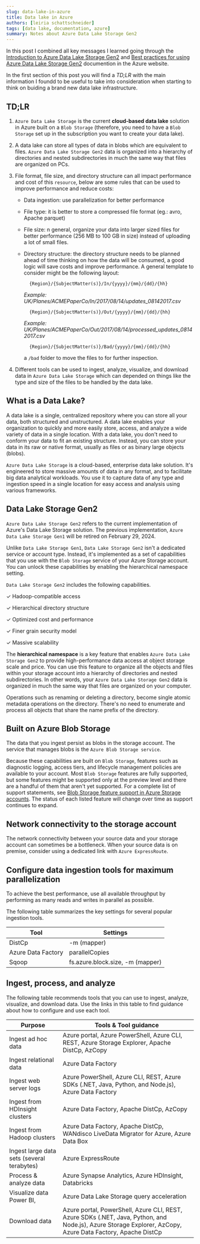 ```yaml
---
slug: data-lake-in-azure
title: Data lake in Azure
authors: [leiria schattschneider]
tags: [data lake, documentation, azure]
summary: Notes about Azure Data Lake Storage Gen2
---
```


In this post I combined all key messages I learned going through the [Introduction to Azure Data Lake Storage Gen2](https://learn.microsoft.com/en-us/azure/storage/blobs/data-lake-storage-introduction#what-is-a-data-lake) and [Best practices for using Azure Data Lake Storage Gen2](https://learn.microsoft.com/en-us/azure/storage/blobs/data-lake-storage-best-practices) documention in the Azure website.

In the first section of this post you will find a *TD;LR* with the main information I foundd to be useful to take into consideration when starting to think on buiding a brand new data lake infrastructure.

## TD;LR

1. `Azure Data Lake Storage` is the current **cloud-based data lake** solution in Azure built on a `Blob Storage` (therefore, you need to have a `Blob Storage` set up in the subscription you want to create your data lake). 

1. A data lake can store all types of data in blobs which are equivalent to files. `Azure Data Lake Storage Gen2` data is organized into a hierarchy of directories and nested subdirectories in much the same way that files are organized on PCs.

1. File format, file size, and directory structure can all impact performance and cost of this `resource`, below are some rules that can be used to improve performance and reduce costs:

     - Data ingestion: use parallelization for better performance

     - File type: it is better to store a compressed file format (eg.: avro, Apache parquet)

     - File size: n general, organize your data into larger sized files for better performance (256 MB to 100 GB in size) instead of uploading a lot of small files.

     - Directory structure: the directory structure needs to be planned ahead of time thinking on how the data will be consumed, a good logic will save costs and improve performance. A general template to consider might be the following layout:

             {Region}/{SubjectMatter(s)}/In/{yyyy}/{mm}/{dd}/{hh}        
         *Example: UK/Planes/ACMEPaperCo/In/2017/08/14/updates_08142017.csv*

             {Region}/{SubjectMatter(s)}/Out/{yyyy}/{mm}/{dd}/{hh}

         *Example: UK/Planes/ACMEPaperCo/Out/2017/08/14/processed_updates_08142017.csv*
             
             {Region}/{SubjectMatter(s)}/Bad/{yyyy}/{mm}/{dd}/{hh}
         
         a `/bad` folder to move the files to for further inspection.

2. Different tools can be used to ingest, analyze, visualize, and download data in `Azure Data Lake Storage` which can depended on things like the type and size of the files to be handled by the data lake.


## What is a Data Lake?

A data lake is a single, centralized repository where you can store all your data, both structured and unstructured. A data lake enables your organization to quickly and more easily store, access, and analyze a wide variety of data in a single location. With a data lake, you don't need to conform your data to fit an existing structure. Instead, you can store your data in its raw or native format, usually as files or as binary large objects (blobs).

`Azure Data Lake Storage` is a cloud-based, enterprise data lake solution. It's engineered to store massive amounts of data in any format, and to facilitate big data analytical workloads. You use it to capture data of any type and ingestion speed in a single location for easy access and analysis using various frameworks.

## Data Lake Storage Gen2

`Azure Data Lake Storage Gen2` refers to the current implementation of Azure's Data Lake Storage solution. The previous implementation, `Azure Data Lake Storage Gen1` will be retired on February 29, 2024.

Unlike `Data Lake Storage Gen1`, `Data Lake Storage Gen2` isn't a dedicated service or account type. Instead, it's implemented as a set of capabilities that you use with the `Blob Storage` service of your Azure Storage account. You can unlock these capabilities by enabling the hierarchical namespace setting.

`Data Lake Storage Gen2` includes the following capabilities.

✓   Hadoop-compatible access

✓   Hierarchical directory structure

✓   Optimized cost and performance

✓   Finer grain security model

✓   Massive scalability

The **hierarchical namespace** is a key feature that enables `Azure Data Lake Storage Gen2` to provide high-performance data access at object storage scale and price. You can use this feature to organize all the objects and files within your storage account into a hierarchy of directories and nested subdirectories. In other words, your `Azure Data Lake Storage Gen2` data is organized in much the same way that files are organized on your computer.

Operations such as renaming or deleting a directory, become single atomic metadata operations on the directory. There's no need to enumerate and process all objects that share the name prefix of the directory.

## Built on Azure Blob Storage

The data that you ingest persist as blobs in the storage account. The service that manages blobs is the `Azure Blob Storage service`. 

Because these capabilities are built on `Blob Storage`, features such as diagnostic logging, access tiers, and lifecycle management policies are available to your account. Most `Blob Storage` features are fully supported, but some features might be supported only at the preview level and there are a handful of them that aren't yet supported. For a complete list of support statements, see [Blob Storage feature support in Azure Storage accounts](https://learn.microsoft.com/en-us/azure/storage/blobs/storage-feature-support-in-storage-accounts). The status of each listed feature will change over time as support continues to expand.

## Network connectivity to the storage account

The network connectivity between your source data and your storage account can sometimes be a bottleneck. When your source data is on premise, consider using a dedicated link with `Azure ExpressRoute`. 


## Configure data ingestion tools for maximum parallelization

To achieve the best performance, use all available throughput by performing as many reads and writes in parallel as possible.

The following table summarizes the key settings for several popular ingestion tools.

|Tool	                |Settings|
|-----------------------|--------|
|DistCp	                |-m (mapper)|
|Azure Data Factory	    |parallelCopies|
|Sqoop	                |fs.azure.block.size, -m (mapper)|

## Ingest, process, and analyze

The following table recommends tools that you can use to ingest, analyze, visualize, and download data. Use the links in this table to find guidance about how to configure and use each tool.

| Purpose	                                                     | Tools & Tool guidance
|----------------------------------------------------------------|------------------------------------------------------
| Ingest ad hoc data	                                         | Azure portal, Azure PowerShell, Azure CLI, REST, Azure Storage Explorer, Apache DistCp, AzCopy
| Ingest relational data	                                     | Azure Data Factory
| Ingest web server logs	                                     | Azure PowerShell, Azure CLI, REST, Azure SDKs (.NET, Java, Python, and Node.js), Azure Data Factory
| Ingest from HDInsight clusters	                             | Azure Data Factory, Apache DistCp, AzCopy
| Ingest from Hadoop clusters	                                 | Azure Data Factory, Apache DistCp, WANdisco LiveData Migrator for Azure, Azure Data Box
| Ingest large data sets (several terabytes)	                 | Azure ExpressRoute
| Process & analyze data	                                     | Azure Synapse Analytics, Azure HDInsight, Databricks
| Visualize data	Power BI,                                    | Azure Data Lake Storage query acceleration
| Download data	                                             | Azure portal, PowerShell, Azure CLI, REST, Azure SDKs (.NET, Java, Python, and Node.js), Azure Storage Explorer, AzCopy, Azure Data Factory, Apache DistCp
